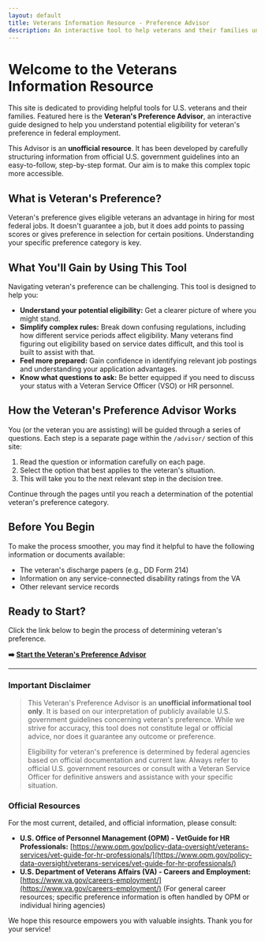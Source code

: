 ```yaml
---
layout: default
title: Veterans Information Resource - Preference Advisor
description: An interactive tool to help veterans and their families understand veteran's preference eligibility for federal jobs, simplifying complex rules and service period requirements.
---
```


# Welcome to the Veterans Information Resource

This site is dedicated to providing helpful tools for U.S. veterans and their families. Featured here is the **Veteran's Preference Advisor**, an interactive guide designed to help you understand potential eligibility for veteran's preference in federal employment.

This Advisor is an **unofficial resource**. It has been developed by carefully structuring information from official U.S. government guidelines into an easy-to-follow, step-by-step format. Our aim is to make this complex topic more accessible.

## What is Veteran's Preference?

Veteran's preference gives eligible veterans an advantage in hiring for most federal jobs. It doesn't guarantee a job, but it does add points to passing scores or gives preference in selection for certain positions. Understanding your specific preference category is key.

## What You'll Gain by Using This Tool

Navigating veteran's preference can be challenging. This tool is designed to help you:

* **Understand your potential eligibility:** Get a clearer picture of where you might stand.
* **Simplify complex rules:** Break down confusing regulations, including how different service periods affect eligibility. Many veterans find figuring out eligibility based on service dates difficult, and this tool is built to assist with that.
* **Feel more prepared:** Gain confidence in identifying relevant job postings and understanding your application advantages.
* **Know what questions to ask:** Be better equipped if you need to discuss your status with a Veteran Service Officer (VSO) or HR personnel.

## How the Veteran's Preference Advisor Works

You (or the veteran you are assisting) will be guided through a series of questions. Each step is a separate page within the `/advisor/` section of this site:

1.  Read the question or information carefully on each page.
2.  Select the option that best applies to the veteran's situation.
3.  This will take you to the next relevant step in the decision tree.

Continue through the pages until you reach a determination of the potential veteran's preference category.

## Before You Begin

To make the process smoother, you may find it helpful to have the following information or documents available:

* The veteran's discharge papers (e.g., DD Form 214)
* Information on any service-connected disability ratings from the VA
* Other relevant service records

## Ready to Start?

Click the link below to begin the process of determining veteran's preference.

**➡️ [Start the Veteran's Preference Advisor](./advisor/start.md)**

---

### **Important Disclaimer**

> This Veteran's Preference Advisor is an **unofficial informational tool only**. It is based on our interpretation of publicly available U.S. government guidelines concerning veteran's preference. While we strive for accuracy, this tool does not constitute legal or official advice, nor does it guarantee any outcome or preference.
>
> Eligibility for veteran's preference is determined by federal agencies based on official documentation and current law. Always refer to official U.S. government resources or consult with a Veteran Service Officer for definitive answers and assistance with your specific situation.

### Official Resources

For the most current, detailed, and official information, please consult:

* **U.S. Office of Personnel Management (OPM) - VetGuide for HR Professionals:** [https://www.opm.gov/policy-data-oversight/veterans-services/vet-guide-for-hr-professionals/](https://www.opm.gov/policy-data-oversight/veterans-services/vet-guide-for-hr-professionals/)
* **U.S. Department of Veterans Affairs (VA) - Careers and Employment:** [https://www.va.gov/careers-employment/](https://www.va.gov/careers-employment/) (For general career resources; specific preference information is often handled by OPM or individual hiring agencies)

We hope this resource empowers you with valuable insights. Thank you for your service!
